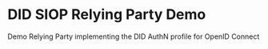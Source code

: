 # DID SIOP Relying Party Demo

Demo Relying Party implementing the DID AuthN profile for OpenID Connect